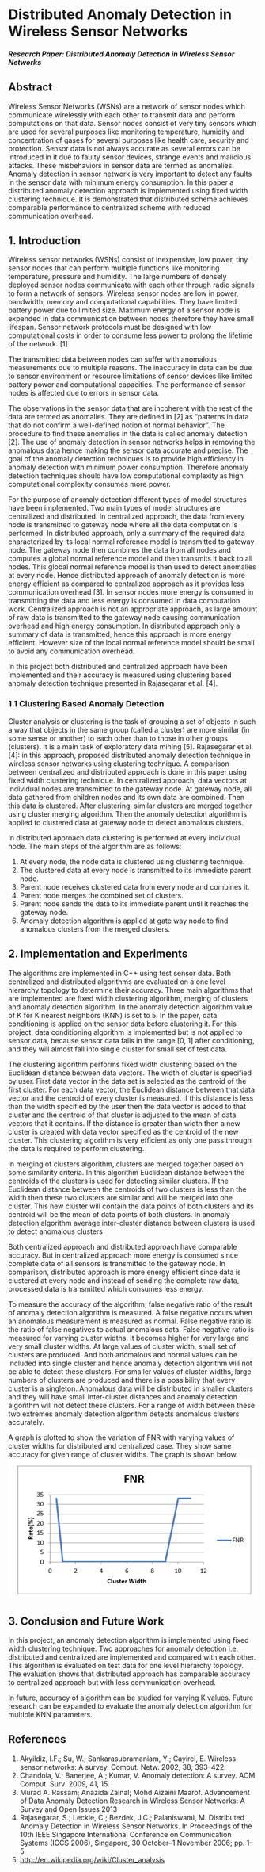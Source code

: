 # Distributed Anomaly Detection in Wireless Sensor Networks

##### Research Paper:     <i>Distributed Anomaly Detection in Wireless Sensor Networks</i>

## Abstract
Wireless Sensor Networks (WSNs) are a network of sensor nodes which communicate wirelessly with each other to transmit data and perform computations on that data. 
Sensor nodes consist of very tiny sensors which are used for several purposes like monitoring temperature, humidity and concentration of gases for 
several purposes like health care, security and protection. Sensor data is not always accurate as several errors can be introduced in it due to faulty sensor devices, 
strange events and malicious attacks. These misbehaviors in sensor data are termed as anomalies. Anomaly detection in sensor network is very important to detect any faults 
in the sensor data with minimum energy consumption. In this paper a distributed anomaly detection approach is implemented using fixed width clustering technique. 
It is demonstrated that distributed scheme achieves comparable performance to centralized scheme with reduced communication overhead. 

## 1. Introduction
Wireless sensor networks (WSNs) consist of inexpensive, low power, tiny sensor nodes that can perform multiple functions like monitoring temperature, pressure and humidity. The large numbers of densely deployed sensor nodes communicate with each other through radio signals to form a network of sensors.
Wireless sensor nodes are low in power, bandwidth, memory and computational capabilities. They have limited battery power due to limited size. Maximum energy of a sensor node is expended in data communication between nodes therefore they have small lifespan. Sensor network protocols must be designed with low computational costs in order to consume less power to prolong the lifetime of the network. [1]

The transmitted data between nodes can suffer with anomalous measurements due to multiple reasons. 
The inaccuracy in data can be due to sensor environment or resource limitations of sensor devices like limited battery power and computational capacities. 
The performance of sensor nodes is affected due to errors in sensor data.

The observations in the sensor data that are incoherent with the rest of the data are termed as anomalies. 
They are defined in [2] as “patterns in data that do not confirm a well-defined notion of normal behavior”. 
The procedure to find these anomalies in the data is called anomaly detection [2]. The use of anomaly detection in sensor networks helps in removing the anomalous data 
hence making the sensor data accurate and precise. 
The goal of the anomaly detection techniques is to provide high efficiency in anomaly detection with minimum power consumption. 
Therefore anomaly detection techniques should have low computational complexity as high computational complexity consumes more power.

For the purpose of anomaly detection different types of model structures have been implemented. Two main types of model structures are centralized and distributed. In centralized approach, the data from every node is transmitted to gateway node where all the data computation is performed. In distributed approach, only a summary of the required data characterized by its local normal reference model is transmitted to gateway node. The gateway node then combines the data from all nodes and computes a global normal reference model and then transmits it back to all nodes. This global normal reference model is then used to detect anomalies at every node. Hence distributed approach of anomaly detection is more energy efficient as compared to centralized approach as it provides less communication overhead [3]. In sensor nodes more energy is consumed in transmitting the data and less energy is consumed in data computation work. Centralized approach is not an appropriate approach, as large amount of raw data is transmitted to the gateway node causing communication overhead and high energy consumption. In distributed approach only a summary of data is transmitted, hence this approach is more energy efficient. However size of the local normal reference model should be small to avoid any communication overhead.

In this project both distributed and centralized approach have been implemented and their accuracy is measured using clustering based anomaly detection technique presented in Rajasegarar et al. [4].

### 1.1 Clustering Based Anomaly Detection
Cluster analysis or clustering is the task of grouping a set of objects in such a way that objects in the same group (called a cluster) are more similar (in some sense or another) to each other than to those in other groups (clusters). It is a main task of exploratory data mining [5].
Rajasegarar et al. [4]: in this approach, proposed distributed anomaly detection technique in wireless sensor networks using clustering technique. A comparison between centralized and distributed approach is done in this paper using fixed width clustering technique. 
In centralized approach, data vectors at individual nodes are transmitted to the gateway node. At gateway node, all data gathered from children nodes and its own data are combined. Then this data is clustered. After clustering, similar clusters are merged together using cluster merging algorithm. Then the anomaly detection algorithm is applied to clustered data at gateway node to detect anomalous clusters. 

In distributed approach data clustering is performed at every individual node.
The main steps of the algorithm are as follows:
1.	At every node, the node data is clustered using clustering technique.
2.	The clustered data at every node is transmitted to its immediate parent node.
3.	Parent node receives clustered data from every node and combines it.
4.	Parent node merges the combined set of clusters. 
5.	Parent node sends the data to its immediate parent until it reaches the gateway node.
6.	Anomaly detection algorithm is applied at gate way node to find anomalous clusters from the merged clusters. 

## 2. Implementation and Experiments
The algorithms are implemented in C++ using test sensor data. Both centralized and distributed algorithms are evaluated on a one level hierarchy topology to determine their accuracy. 
Three main algorithms that are implemented are fixed width clustering algorithm, merging of clusters and anomaly detection algorithm. In the anomaly detection algorithm value of K for K nearest neighbors (KNN) is set to 5. In the paper, data conditioning is applied on the sensor data before clustering it. For this project, data conditioning algorithm is implemented but is not applied to sensor data, because sensor data falls in the range [0, 1] after conditioning, and they will almost fall into single cluster for small set of test data.

The clustering algorithm performs fixed width clustering based on the Euclidean distance between data vectors. The width of cluster is specified by user. First data vector in the data set is selected as the centroid of the first cluster. For each data vector, the Euclidean distance between that data vector and the centroid of every cluster is measured. If this distance is less than the width specified by the user then the data vector is added to that cluster and the centroid of that cluster is adjusted to the mean of data vectors that it contains. If the distance is greater than width then a new cluster is created with data vector specified as the centroid of the new cluster. This clustering algorithm is very efficient as only one pass through the data is required to perform clustering.

In merging of clusters algorithm, clusters are merged together based on some similarity criteria. In this algorithm Euclidean distance between the centroids of the clusters is used for detecting similar clusters. If the Euclidean distance between the centroids of two clusters is less than the width then these two clusters are similar and will be merged into one cluster. This new cluster will contain the data points of both clusters and its centroid will be the mean of data points of both clusters.
In anomaly detection algorithm average inter-cluster distance between clusters is used to detect anomalous clusters

Both centralized approach and distributed approach have comparable accuracy. But in centralized approach more energy is consumed since complete data of all sensors is transmitted to the gateway node. In comparison, distributed approach is more energy efficient since data is clustered at every node and instead of sending the complete raw data, processed data is transmitted which consumes less energy.

To measure the accuracy of the algorithm, false negative ratio of the result of anomaly detection algorithm is measured. A false negative occurs when an anomalous measurement is measured as normal. False negative ratio is the ratio of false negatives to actual anomalous data. False negative ratio is measured for varying cluster widths. It becomes higher for very large and very small cluster widths. At large values of cluster width, small set of clusters are produced. And both anomalous and normal values can be included into single cluster and hence anomaly detection algorithm will not be able to detect these clusters. For smaller values of cluster widths, large numbers of clusters are produced and there is a possibility that every cluster is a singleton. Anomalous data will be distributed in smaller clusters and they will have small inter-cluster distances and anomaly detection algorithm will not detect these clusters. For a range of width between these two extremes anomaly detection algorithm detects anomalous clusters accurately. 

A graph is plotted to show the variation of FNR with varying values of cluster widths for distributed and centralized case. 
They show same accuracy for given range of cluster widths. The graph is shown below.
![alt text](https://github.com/AmmaraRazzaq/Anomaly-Detection/blob/master/fnr.png?raw=true)

## 3. Conclusion and Future Work
In this project, an anomaly detection algorithm is implemented using fixed width clustering technique. Two approaches for anomaly detection i.e. distributed and centralized are implemented and compared with each other. This algorithm is evaluated on test data for one level hierarchy topology. 
The evaluation shows that distributed approach has comparable accuracy to centralized approach but with less communication overhead.

In future, accuracy of algorithm can be studied for varying K values. 
Future research can be expanded to evaluate the anomaly detection algorithm for multiple KNN parameters.

## References
1.	Akyildiz, I.F.; Su, W.; Sankarasubramaniam, Y.; Cayirci, E. Wireless sensor networks: A survey. Comput. Netw. 2002, 38, 393–422. 
2.	Chandola, V.; Banerjee, A.; Kumar, V. Anomaly detection: A survey. ACM Comput. Surv. 2009, 41, 15. 
3.	Murad A. Rassam; Anazida Zainal; Mohd Aizaini Maarof. Advancement of Data Anomaly Detection Research in Wireless Sensor Networks: A Survey and Open Issues 2013
4.	Rajasegarar, S.; Leckie, C.; Bezdek, J.C.; Palaniswami, M. Distributed Anomaly Detection in Wireless Sensor Networks. In Proceedings of the 10th IEEE Singapore International Conference on Communication Systems (ICCS 2006), Singapore, 30 October–1 November 2006; pp. 1–5.
5.	http://en.wikipedia.org/wiki/Cluster_analysis
